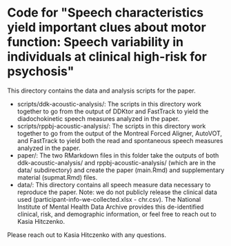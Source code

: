 # Code for "Speech characteristics yield important clues about motor function: Speech variability in individuals at clinical high-risk for psychosis"

This directory contains the data and analysis scripts for the paper. 
- scripts/ddk-acoustic-analysis/: The scripts in this directory work together to go from the output of DDKtor and FastTrack to yield the diadochokinetic speech measures analyzed in the paper.
- scripts/rppbj-acoustic-analysis/: The scripts in this directory work together to go from the output of the Montreal Forced Aligner, AutoVOT, and FastTrack to yield both the read and spontaneous speech measures analyzed in the paper.
- paper/: The two RMarkdown files in this folder take the outputs of both ddk-acoustic-analysis/ and rppbj-acoustic-analysis/ (which are in the data/ subdirectory) and create the paper (main.Rmd) and supplementary material (supmat.Rmd) files.
- data/: This directory contains all speech measure data necessary to reproduce the paper. Note: we do not publicly release the clinical data used (participant-info-we-collected.xlsx - chr.csv). The National Institute of Mental Health Data Archive provides this de-identified clinical, risk, and demographic information, or feel free to reach out to Kasia Hitczenko.

Please reach out to Kasia Hitczenko with any questions.
